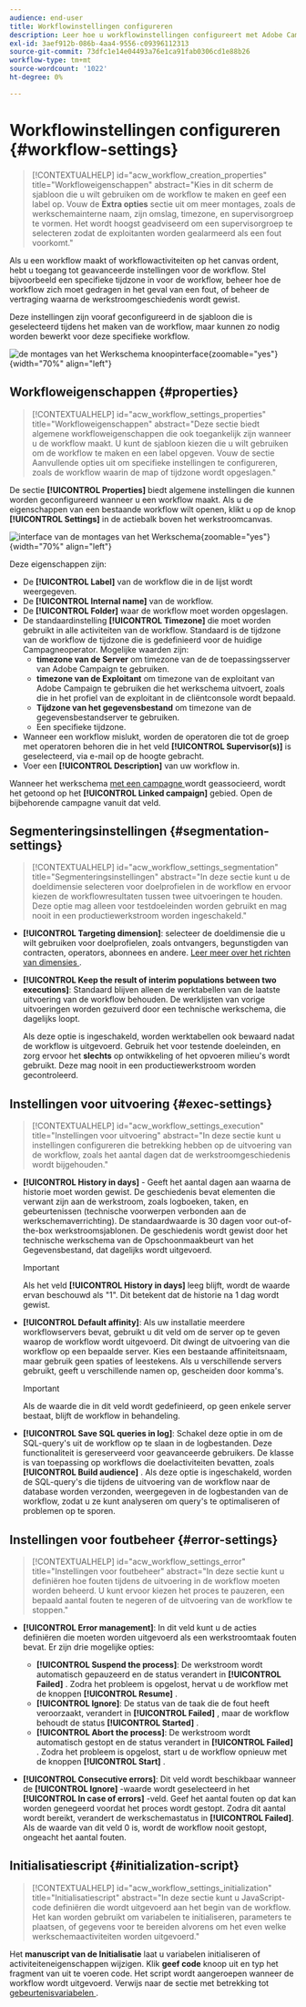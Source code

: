 ```yaml
---
audience: end-user
title: Workflowinstellingen configureren
description: Leer hoe u workflowinstellingen configureert met Adobe Campaign Web
exl-id: 3aef912b-086b-4aa4-9556-c09396112313
source-git-commit: 73dfc1e14e04493a76e1ca91fab0306cd1e88b26
workflow-type: tm+mt
source-wordcount: '1022'
ht-degree: 0%

---
```


# Workflowinstellingen configureren {#workflow-settings}

>[!CONTEXTUALHELP]
>id="acw_workflow_creation_properties"
>title="Workfloweigenschappen"
>abstract="Kies in dit scherm de sjabloon die u wilt gebruiken om de workflow te maken en geef een label op. Vouw de **Extra opties** sectie uit om meer montages, zoals de werkschemainterne naam, zijn omslag, timezone, en supervisorgroep te vormen. Het wordt hoogst geadviseerd om een supervisorgroep te selecteren zodat de exploitanten worden gealarmeerd als een fout voorkomt."

Als u een workflow maakt of workflowactiviteiten op het canvas ordent, hebt u toegang tot geavanceerde instellingen voor de workflow. Stel bijvoorbeeld een specifieke tijdzone in voor de workflow, beheer hoe de workflow zich moet gedragen in het geval van een fout, of beheer de vertraging waarna de werkstroomgeschiedenis wordt gewist.

Deze instellingen zijn vooraf geconfigureerd in de sjabloon die is geselecteerd tijdens het maken van de workflow, maar kunnen zo nodig worden bewerkt voor deze specifieke workflow.

![ de montages van het Werkschema knoopinterface ](assets/workflow-settings-button.png){zoomable="yes"}{width="70%" align="left"}

## Workfloweigenschappen {#properties}

>[!CONTEXTUALHELP]
>id="acw_workflow_settings_properties"
>title="Workfloweigenschappen"
>abstract="Deze sectie biedt algemene workfloweigenschappen die ook toegankelijk zijn wanneer u de workflow maakt. U kunt de sjabloon kiezen die u wilt gebruiken om de workflow te maken en een label opgeven. Vouw de sectie Aanvullende opties uit om specifieke instellingen te configureren, zoals de workflow waarin de map of tijdzone wordt opgeslagen."

De sectie **[!UICONTROL Properties]** biedt algemene instellingen die kunnen worden geconfigureerd wanneer u een workflow maakt. Als u de eigenschappen van een bestaande workflow wilt openen, klikt u op de knop **[!UICONTROL Settings]** in de actiebalk boven het werkstroomcanvas.

![ interface van de montages van het Werkschema ](assets/workflow-settings.png){zoomable="yes"}{width="70%" align="left"}

Deze eigenschappen zijn:

* De **[!UICONTROL Label]** van de workflow die in de lijst wordt weergegeven.
* De **[!UICONTROL Internal name]** van de workflow.
* De **[!UICONTROL Folder]** waar de workflow moet worden opgeslagen.
* De standaardinstelling **[!UICONTROL Timezone]** die moet worden gebruikt in alle activiteiten van de workflow. Standaard is de tijdzone van de workflow de tijdzone die is gedefinieerd voor de huidige Campagneoperator.
Mogelijke waarden zijn:
   * **timezone van de Server** om timezone van de de toepassingsserver van Adobe Campaign te gebruiken.
   * **timezone van de Exploitant** om timezone van de exploitant van Adobe Campaign te gebruiken die het werkschema uitvoert, zoals die in het profiel van de exploitant in de cliëntconsole wordt bepaald.
   * **Tijdzone van het gegevensbestand** om timezone van de gegevensbestandserver te gebruiken.
   * Een specifieke tijdzone.
* Wanneer een workflow mislukt, worden de operatoren die tot de groep met operatoren behoren die in het veld **[!UICONTROL Supervisor(s)]** is geselecteerd, via e-mail op de hoogte gebracht.
* Voer een **[!UICONTROL Description]** van uw workflow in.

Wanneer het werkschema [ met een campagne ](create-workflow.md) wordt geassocieerd, wordt het getoond op het **[!UICONTROL Linked campaign]** gebied. Open de bijbehorende campagne vanuit dat veld.

## Segmenteringsinstellingen {#segmentation-settings}

>[!CONTEXTUALHELP]
>id="acw_workflow_settings_segmentation"
>title="Segmenteringsinstellingen"
>abstract="In deze sectie kunt u de doeldimensie selecteren voor doelprofielen in de workflow en ervoor kiezen de workflowresultaten tussen twee uitvoeringen te houden. Deze optie mag alleen voor testdoeleinden worden gebruikt en mag nooit in een productiewerkstroom worden ingeschakeld."

* **[!UICONTROL Targeting dimension]**: selecteer de doeldimensie die u wilt gebruiken voor doelprofielen, zoals ontvangers, begunstigden van contracten, operators, abonnees en andere. [ Leer meer over het richten van dimensies ](../audience/targeting-dimensions.md).

* **[!UICONTROL Keep the result of interim populations between two executions]**: Standaard blijven alleen de werktabellen van de laatste uitvoering van de workflow behouden. De werklijsten van vorige uitvoeringen worden gezuiverd door een technische werkschema, die dagelijks loopt.

  Als deze optie is ingeschakeld, worden werktabellen ook bewaard nadat de workflow is uitgevoerd. Gebruik het voor testende doeleinden, en zorg ervoor het **slechts** op ontwikkeling of het opvoeren milieu&#39;s wordt gebruikt. Deze mag nooit in een productiewerkstroom worden gecontroleerd.

## Instellingen voor uitvoering {#exec-settings}

>[!CONTEXTUALHELP]
>id="acw_workflow_settings_execution"
>title="Instellingen voor uitvoering"
>abstract="In deze sectie kunt u instellingen configureren die betrekking hebben op de uitvoering van de workflow, zoals het aantal dagen dat de werkstroomgeschiedenis wordt bijgehouden."

* **[!UICONTROL History in days]** - Geeft het aantal dagen aan waarna de historie moet worden gewist. De geschiedenis bevat elementen die verwant zijn aan de werkstroom, zoals logboeken, taken, en gebeurtenissen (technische voorwerpen verbonden aan de werkschemaverrichting). De standaardwaarde is 30 dagen voor out-of-the-box werkstroomsjablonen. De geschiedenis wordt gewist door het technische werkschema van de Opschoonmaakbeurt van het Gegevensbestand, dat dagelijks wordt uitgevoerd.

  >[!IMPORTANT]
  >
  >Als het veld **[!UICONTROL History in days]** leeg blijft, wordt de waarde ervan beschouwd als &quot;1&quot;. Dit betekent dat de historie na 1 dag wordt gewist.

* **[!UICONTROL Default affinity]**: Als uw installatie meerdere workflowservers bevat, gebruikt u dit veld om de server op te geven waarop de workflow wordt uitgevoerd. Dit dwingt de uitvoering van die workflow op een bepaalde server. Kies een bestaande affiniteitsnaam, maar gebruik geen spaties of leestekens. Als u verschillende servers gebruikt, geeft u verschillende namen op, gescheiden door komma&#39;s.

  >[!IMPORTANT]
  >
  >Als de waarde die in dit veld wordt gedefinieerd, op geen enkele server bestaat, blijft de workflow in behandeling.

* **[!UICONTROL Save SQL queries in log]**: Schakel deze optie in om de SQL-query&#39;s uit de workflow op te slaan in de logbestanden. Deze functionaliteit is gereserveerd voor geavanceerde gebruikers. De klasse is van toepassing op workflows die doelactiviteiten bevatten, zoals **[!UICONTROL Build audience]** . Als deze optie is ingeschakeld, worden de SQL-query&#39;s die tijdens de uitvoering van de workflow naar de database worden verzonden, weergegeven in de logbestanden van de workflow, zodat u ze kunt analyseren om query&#39;s te optimaliseren of problemen op te sporen.

## Instellingen voor foutbeheer {#error-settings}

>[!CONTEXTUALHELP]
>id="acw_workflow_settings_error"
>title="Instellingen voor foutbeheer"
>abstract="In deze sectie kunt u definiëren hoe fouten tijdens de uitvoering in de workflow moeten worden beheerd. U kunt ervoor kiezen het proces te pauzeren, een bepaald aantal fouten te negeren of de uitvoering van de workflow te stoppen."

* **[!UICONTROL Error management]**: In dit veld kunt u de acties definiëren die moeten worden uitgevoerd als een werkstroomtaak fouten bevat. Er zijn drie mogelijke opties:

   * **[!UICONTROL Suspend the process]**: De werkstroom wordt automatisch gepauzeerd en de status verandert in **[!UICONTROL Failed]** . Zodra het probleem is opgelost, hervat u de workflow met de knoppen **[!UICONTROL Resume]** .
   * **[!UICONTROL Ignore]**: De status van de taak die de fout heeft veroorzaakt, verandert in **[!UICONTROL Failed]** , maar de workflow behoudt de status **[!UICONTROL Started]** . <!-- TO ADD ONCE SCHEDULER IS AVAILABLE This configuration is relevant for recurring tasks: if the branch includes a scheduler, it will start normally next time the workflow is executed.-->
   * **[!UICONTROL Abort the process]**: De werkstroom wordt automatisch gestopt en de status verandert in **[!UICONTROL Failed]** . Zodra het probleem is opgelost, start u de workflow opnieuw met de knoppen **[!UICONTROL Start]** .

* **[!UICONTROL Consecutive errors]**: Dit veld wordt beschikbaar wanneer de **[!UICONTROL Ignore]** -waarde wordt geselecteerd in het **[!UICONTROL In case of errors]** -veld. Geef het aantal fouten op dat kan worden genegeerd voordat het proces wordt gestopt. Zodra dit aantal wordt bereikt, verandert de werkschemastatus in **[!UICONTROL Failed]**. Als de waarde van dit veld 0 is, wordt de workflow nooit gestopt, ongeacht het aantal fouten.

## Initialisatiescript {#initialization-script}

>[!CONTEXTUALHELP]
>id="acw_workflow_settings_initialization"
>title="Initialisatiescript"
>abstract="In deze sectie kunt u JavaScript-code definiëren die wordt uitgevoerd aan het begin van de workflow. Het kan worden gebruikt om variabelen te initialiseren, parameters te plaatsen, of gegevens voor te bereiden alvorens om het even welke werkschemaactiviteiten worden uitgevoerd."

Het **manuscript van de Initialisatie** laat u variabelen initialiseren of activiteiteneigenschappen wijzigen. Klik **geef code** knoop uit en typ het fragment van uit te voeren code. Het script wordt aangeroepen wanneer de workflow wordt uitgevoerd. Verwijs naar de sectie met betrekking tot [ gebeurtenisvariabelen ](../workflows/event-variables.md).